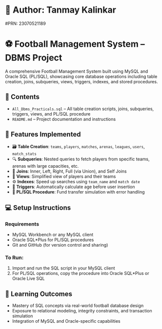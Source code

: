 # 👤 Author: Tanmay Kalinkar
#PRN: 23070521189

# ⚽ Football Management System – DBMS Project

A comprehensive Football Management System built using MySQL and Oracle SQL (PL/SQL), showcasing core database operations including table creation, joins, subqueries, views, triggers, indexes, and stored procedures.

## 📁 Contents

- `All_Dbms_Practicals.sql` – All table creation scripts, joins, subqueries, triggers, views, and PL/SQL procedure
- `README.md` – Project documentation and instructions

## 📌 Features Implemented

- 🗃️ **Table Creation**: `teams`, `players`, `matches`, `arenas`, `leagues`, `users`, `match_stats`
- 🔍 **Subqueries**: Nested queries to fetch players from specific teams, arenas with large capacities, etc.
- 🔗 **Joins**: Inner, Left, Right, Full (via Union), and Self Joins
- 👀 **Views**: Simplified view of players and their teams
- ⚙️ **Indexes**: Speed up searches using `team_name` and `match date`
- 🔁 **Triggers**: Automatically calculate age before user insertion
- 💾 **PL/SQL Procedure**: Fund transfer simulation with error handling

## 💻 Setup Instructions

### Requirements

- MySQL Workbench or any MySQL client
- Oracle SQL*Plus for PL/SQL procedures
- Git and GitHub (for version control and sharing)

### To Run:

1. Import and run the SQL script in your MySQL client
2. For PL/SQL operations, copy the procedure into Oracle SQL*Plus or Oracle Live SQL

## 🧠 Learning Outcomes

- Mastery of SQL concepts via real-world football database design
- Exposure to relational modeling, integrity constraints, and transaction simulation
- Integration of MySQL and Oracle-specific capabilities

